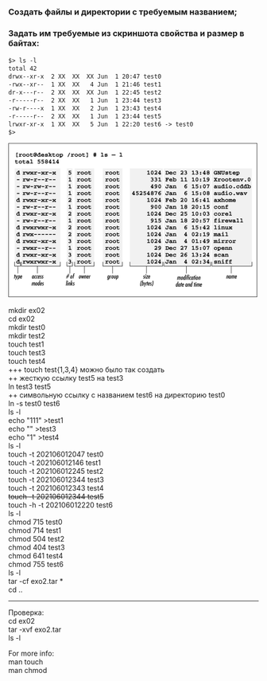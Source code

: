### Создать файлы и директории с требуемым названием;
### Задать им требуемые из скриншота свойства и размер в байтах:

```
$> ls -l  
total 42  
drwx--xr-x  2 XX  XX  XX Jun  1 20:47 test0  
-rwx--xr--  1 XX  XX   4 Jun  1 21:46 test1  
dr-x---r--  2 XX  XX  XX Jun  1 22:45 test2  
-r-----r--  2 XX  XX   1 Jun  1 23:44 test3  
-rw-r----x  1 XX  XX   2 Jun  1 23:43 test4  
-r-----r--  2 XX  XX   1 Jun  1 23:44 test5  
lrwxr-xr-x  1 XX  XX   5 Jun  1 22:20 test6 -> test0  
$>  
```

![This is an image](../properties.gif)

mkdir ex02  
cd ex02  
mkdir test0  
mkdir test2  
touch test1  
touch test3  
touch test4  
+++ touch test{1,3,4} можно было так создать  
++ жесткую ссылку test5 на test3  
ln test3 test5  
++ символьную ссылку с названием test6 на директорию test0  
ln -s test0 test6  
ls -l  
echo "111" >test1  
echo "" >test3  
echo "1" >test4  
ls -l  
touch -t 202106012047 test0  
touch -t 202106012146 test1  
touch -t 202106012245 test2  
touch -t 202106012344 test3  
touch -t 202106012343 test4  
~~touch -t 202106012344 test5~~  
touch -h -t 202106012220 test6  
ls -l  
chmod 715 test0  
chmod 714 test1  
chmod 504 test2  
chmod 404 test3  
chmod 641 test4  
chmod 755 test6  
ls -l  
tar -cf exo2.tar *  
cd ..  


--------  
Проверка:  
cd ex02  
tar -xvf exo2.tar  
ls -l  

For more info:  
man touch  
man chmod